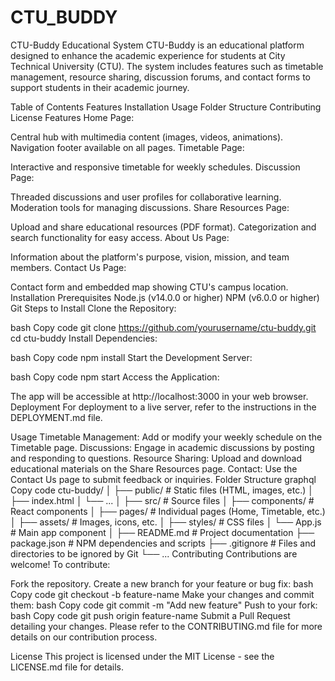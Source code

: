# CTU_BUDDY
CTU-Buddy Educational System
CTU-Buddy is an educational platform designed to enhance the academic experience for students at City Technical University (CTU). The system includes features such as timetable management, resource sharing, discussion forums, and contact forms to support students in their academic journey.

Table of Contents
Features
Installation
Usage
Folder Structure
Contributing
License
Features
Home Page:

Central hub with multimedia content (images, videos, animations).
Navigation footer available on all pages.
Timetable Page:

Interactive and responsive timetable for weekly schedules.
Discussion Page:

Threaded discussions and user profiles for collaborative learning.
Moderation tools for managing discussions.
Share Resources Page:

Upload and share educational resources (PDF format).
Categorization and search functionality for easy access.
About Us Page:

Information about the platform's purpose, vision, mission, and team members.
Contact Us Page:

Contact form and embedded map showing CTU's campus location.
Installation
Prerequisites
Node.js (v14.0.0 or higher)
NPM (v6.0.0 or higher)
Git
Steps to Install
Clone the Repository:

bash
Copy code
git clone https://github.com/yourusername/ctu-buddy.git
cd ctu-buddy
Install Dependencies:

bash
Copy code
npm install
Start the Development Server:

bash
Copy code
npm start
Access the Application:

The app will be accessible at http://localhost:3000 in your web browser.
Deployment
For deployment to a live server, refer to the instructions in the DEPLOYMENT.md file.

Usage
Timetable Management: Add or modify your weekly schedule on the Timetable page.
Discussions: Engage in academic discussions by posting and responding to questions.
Resource Sharing: Upload and download educational materials on the Share Resources page.
Contact: Use the Contact Us page to submit feedback or inquiries.
Folder Structure
graphql
Copy code
ctu-buddy/
│
├── public/               # Static files (HTML, images, etc.)
│   ├── index.html
│   └── ...
│
├── src/                  # Source files
│   ├── components/       # React components
│   ├── pages/            # Individual pages (Home, Timetable, etc.)
│   ├── assets/           # Images, icons, etc.
│   ├── styles/           # CSS files
│   └── App.js            # Main app component
│
├── README.md             # Project documentation
├── package.json          # NPM dependencies and scripts
├── .gitignore            # Files and directories to be ignored by Git
└── ...
Contributing
Contributions are welcome! To contribute:

Fork the repository.
Create a new branch for your feature or bug fix:
bash
Copy code
git checkout -b feature-name
Make your changes and commit them:
bash
Copy code
git commit -m "Add new feature"
Push to your fork:
bash
Copy code
git push origin feature-name
Submit a Pull Request detailing your changes.
Please refer to the CONTRIBUTING.md file for more details on our contribution process.

License
This project is licensed under the MIT License - see the LICENSE.md file for details.
